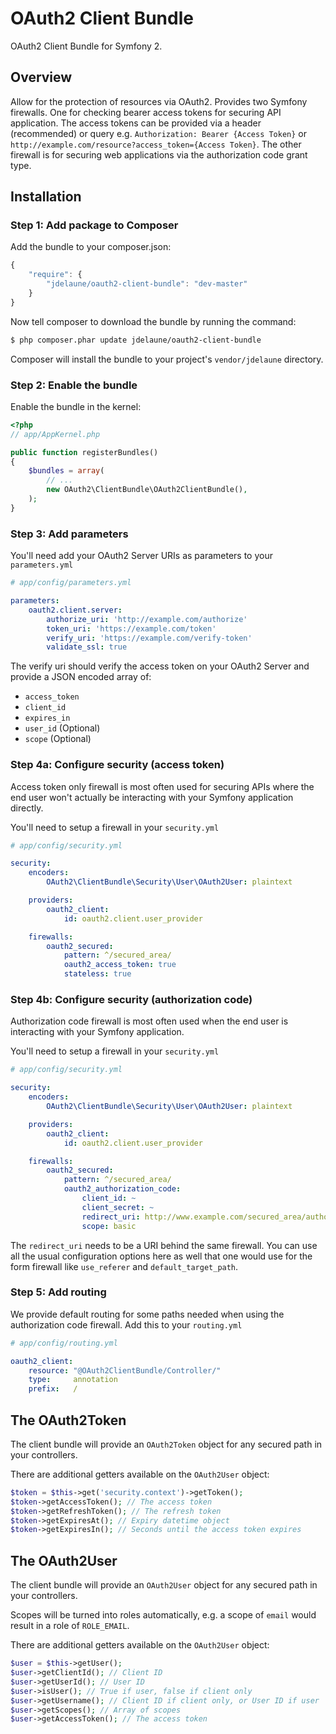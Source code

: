 # OAuth2 Client Bundle

OAuth2 Client Bundle for Symfony 2.

## Overview

Allow for the protection of resources via OAuth2. Provides two Symfony firewalls. One for checking bearer access tokens for securing API application. The access tokens can be provided via a header (recommended) or query e.g. `Authorization: Bearer {Access Token}` or `http://example.com/resource?access_token={Access Token}`. The other firewall is for securing web applications via the authorization code grant type.

## Installation

### Step 1: Add package to Composer

Add the bundle to your composer.json:

``` js
{
    "require": {
        "jdelaune/oauth2-client-bundle": "dev-master"
    }
}
```

Now tell composer to download the bundle by running the command:

``` bash
$ php composer.phar update jdelaune/oauth2-client-bundle
```

Composer will install the bundle to your project's `vendor/jdelaune` directory.

### Step 2: Enable the bundle

Enable the bundle in the kernel:

``` php
<?php
// app/AppKernel.php

public function registerBundles()
{
    $bundles = array(
        // ...
        new OAuth2\ClientBundle\OAuth2ClientBundle(),
    );
}
```

### Step 3: Add parameters

You'll need add your OAuth2 Server URIs as parameters to your `parameters.yml`

``` yaml
# app/config/parameters.yml

parameters:
    oauth2.client.server:
        authorize_uri: 'http://example.com/authorize'
        token_uri: 'https://example.com/token'
        verify_uri: 'https://example.com/verify-token'
        validate_ssl: true
```

The verify uri should verify the access token on your OAuth2 Server and provide a JSON encoded array of:

- `access_token`
- `client_id`
- `expires_in`
- `user_id` (Optional)
- `scope` (Optional)

### Step 4a: Configure security (access token)

Access token only firewall is most often used for securing APIs where the end user won't actually be interacting with your Symfony application directly.

You'll need to setup a firewall in your `security.yml`

``` yaml
# app/config/security.yml

security:
    encoders:
        OAuth2\ClientBundle\Security\User\OAuth2User: plaintext

    providers:
        oauth2_client:
            id: oauth2.client.user_provider

    firewalls:
        oauth2_secured:
            pattern: ^/secured_area/
            oauth2_access_token: true
            stateless: true
```

### Step 4b: Configure security (authorization code)

Authorization code firewall is most often used when the end user is interacting with your Symfony application.

You'll need to setup a firewall in your `security.yml`

``` yaml
# app/config/security.yml

security:
    encoders:
        OAuth2\ClientBundle\Security\User\OAuth2User: plaintext

    providers:
        oauth2_client:
            id: oauth2.client.user_provider

    firewalls:
        oauth2_secured:
            pattern: ^/secured_area/
            oauth2_authorization_code:
                client_id: ~
                client_secret: ~
                redirect_uri: http://www.example.com/secured_area/authorized
                scope: basic
```

The `redirect_uri` needs to be a URI behind the same firewall. You can use all the usual configuration options here as well that one would use for the form firewall like `use_referer` and `default_target_path`.

### Step 5: Add routing

We provide default routing for some paths needed when using the authorization code firewall. Add this to your `routing.yml`

``` yaml
# app/config/routing.yml

oauth2_client:
    resource: "@OAuth2ClientBundle/Controller/"
    type:     annotation
    prefix:   /
```

## The OAuth2Token

The client bundle will provide an `OAuth2Token` object for any secured path in your controllers.

There are additional getters available on the `OAuth2User` object:

``` php
$token = $this->get('security.context')->getToken();
$token->getAccessToken(); // The access token
$token->getRefreshToken(); // The refresh token
$token->getExpiresAt(); // Expiry datetime object
$token->getExpiresIn(); // Seconds until the access token expires
```

## The OAuth2User

The client bundle will provide an `OAuth2User` object for any secured path in your controllers.

Scopes will be turned into roles automatically, e.g. a scope of `email` would result in a role of `ROLE_EMAIL`.

There are additional getters available on the `OAuth2User` object:

``` php
$user = $this->getUser();
$user->getClientId(); // Client ID
$user->getUserId(); // User ID
$user->isUser(); // True if user, false if client only
$user->getUsername(); // Client ID if client only, or User ID if user
$user->getScopes(); // Array of scopes
$user->getAccessToken(); // The access token
```